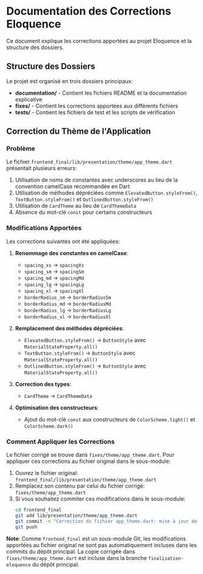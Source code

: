 # Documentation des Corrections Eloquence

Ce document explique les corrections apportées au projet Eloquence et la structure des dossiers.

## Structure des Dossiers

Le projet est organisé en trois dossiers principaux:

- **documentation/** - Contient les fichiers README et la documentation explicative
- **fixes/** - Contient les corrections apportées aux différents fichiers
- **tests/** - Contient les fichiers de test et les scripts de vérification

## Correction du Thème de l'Application

### Problème

Le fichier `frontend_final/lib/presentation/theme/app_theme.dart` présentait plusieurs erreurs:

1. Utilisation de noms de constantes avec underscores au lieu de la convention camelCase recommandée en Dart
2. Utilisation de méthodes dépréciées comme `ElevatedButton.styleFrom()`, `TextButton.styleFrom()` et `OutlinedButton.styleFrom()`
3. Utilisation de `CardTheme` au lieu de `CardThemeData`
4. Absence du mot-clé `const` pour certains constructeurs

### Modifications Apportées

Les corrections suivantes ont été appliquées:

1. **Renommage des constantes en camelCase**:
   - `spacing_xs` → `spacingXs`
   - `spacing_sm` → `spacingSm`
   - `spacing_md` → `spacingMd`
   - `spacing_lg` → `spacingLg`
   - `spacing_xl` → `spacingXl`
   - `borderRadius_sm` → `borderRadiusSm`
   - `borderRadius_md` → `borderRadiusMd`
   - `borderRadius_lg` → `borderRadiusLg`
   - `borderRadius_xl` → `borderRadiusXl`

2. **Remplacement des méthodes dépréciées**:
   - `ElevatedButton.styleFrom()` → `ButtonStyle` avec `MaterialStateProperty.all()`
   - `TextButton.styleFrom()` → `ButtonStyle` avec `MaterialStateProperty.all()`
   - `OutlinedButton.styleFrom()` → `ButtonStyle` avec `MaterialStateProperty.all()`

3. **Correction des types**:
   - `CardTheme` → `CardThemeData`

4. **Optimisation des constructeurs**:
   - Ajout du mot-clé `const` aux constructeurs de `ColorScheme.light()` et `ColorScheme.dark()`

### Comment Appliquer les Corrections

Le fichier corrigé se trouve dans `fixes/theme/app_theme.dart`. Pour appliquer ces corrections au fichier original dans le sous-module:

1. Ouvrez le fichier original: `frontend_final/lib/presentation/theme/app_theme.dart`
2. Remplacez son contenu par celui du fichier corrigé: `fixes/theme/app_theme.dart`
3. Si vous souhaitez commiter ces modifications dans le sous-module:
   ```bash
   cd frontend_final
   git add lib/presentation/theme/app_theme.dart
   git commit -m "Correction du fichier app_theme.dart: mise à jour des noms de constantes, remplacement des méthodes dépréciées et correction des types"
   git push
   ```

**Note**: Comme `frontend_final` est un sous-module Git, les modifications apportées au fichier original ne sont pas automatiquement incluses dans les commits du dépôt principal. La copie corrigée dans `fixes/theme/app_theme.dart` est incluse dans la branche `finalisation-eloquence` du dépôt principal.